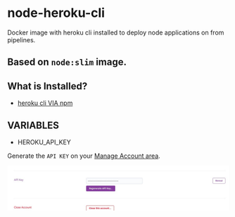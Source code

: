 node-heroku-cli
===

Docker image with heroku cli installed to deploy node applications on from pipelines.

## Based on `node:slim` image.

## What is Installed?
 - [heroku cli VIA npm](https://devcenter.heroku.com/articles/heroku-cli#download-and-install)

## VARIABLES
 - HEROKU_API_KEY

Generate the `API KEY` on your [Manage Account area](https://dashboard.heroku.com/account).

![heroku-api-key-area.jpg](./assets/heroku-api-key-area.jpeg)